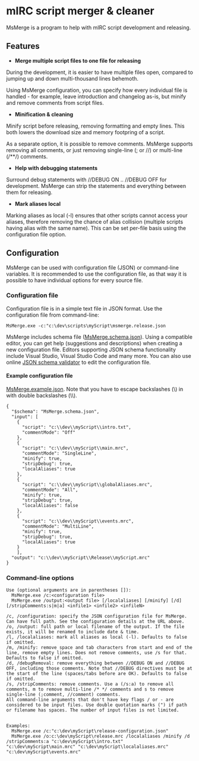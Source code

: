 # mIRC script merger & cleaner


MsMerge is a program to help with mIRC script development and releasing.

## Features

- **Merge multiple script files to one file for releasing**

During the development, it is easier to have multiple files open, compared to jumping up and down multi-thousand lines behemoth. 

Using MsMerge configuration, you can specify how every individual file is handled - for example, leave introduction and changelog as-is, but minify and remove comments from script files.

- **Minification & cleaning**

Minify script before releasing, removing formatting and empty lines. This both lowers the download size and memory footpring of a script. 

As a separate option, it is possible to remove comments. MsMerge supports removing all comments, or just removing single-line (; or //) or multi-line (/**/) comments.


- **Help with debugging statements**

Surround debug statements with //DEBUG ON .. //DEBUG OFF for development. MsMerge can strip the statements and everything between them for releasing. 


- **Mark aliases local**

Marking aliases as local (-l) ensures that other scripts cannot access your aliases, therefore removing the chance of alias collision (multiple scripts having alias with the same name). This can be set per-file basis using the configuration file option.


## Configuration

MsMerge can be used with configuration file (JSON) or command-line variables. It is recommended to use the configuration file, as that way it is possible to have individual options for every source file.

### Configuration file

Configuration file is in a simple text file in JSON format.  Use the configuration file from command-line:

    MsMerge.exe -c:"c:\dev\scripts\myScript\msmerge.release.json


MsMerge includes schema file ([MsMerge.schema.json](https://raw.githubusercontent.com/SanderSade/mIRC-script-merger-cleaner/master/MsMerge/Schema/MsMerge.schema.json)). Using a compatible editor, you can get help (suggestions and descriptions) when creating a new configuration file. Editors supporting JSON schema functionality include Visual Studio, Visual Studio Code and many more. You can also use online [JSON schema validator](http://www.jsonschemavalidator.net/) to edit the configuration file.

#### Example configuration file

[MsMerge.example.json](https://github.com/SanderSade/mIRC-script-merger-cleaner/blob/master/MsMerge/Schema/MsMerge.example.json). Note that you have to escape backslashes (\\) in with double backslashes (\\\\).

```
{
  "$schema": "MsMerge.schema.json",
  "input": [
    {
      "script": "c:\\dev\\myScript\\intro.txt",
      "commentMode": "Off"
    },
    {
      "script": "c:\\dev\\myScript\\main.mrc",
      "commentMode": "SingleLine",
      "minify": true,
      "stripDebug": true,
      "localAliases": true
    },
    {
      "script": "c:\\dev\\myScript\\globalAliases.mrc",
      "commentMode": "All",
      "minify": true,
      "stripDebug": true,
      "localAliases": false
    },
    {
      "script": "c:\\dev\\myScript\\events.mrc",
      "commentMode": "MultiLine",
      "minify": true,
      "stripDebug": true,
      "localAliases": true
    }
    ],
  "output": "c:\\dev\\myScript\\Release\\myScript.mrc"
}
```

### Command-line options

```
Use (optional arguments are in parentheses []):
  MsMerge.exe /c:<configuration file>
  MsMerge.exe /output:<output file> [/localaliases] [/minify] [/d] [/stripComments:s|m|a] <infile1> <infile2> <infileN>

/c, /configuration: specify the JSON configuration file for MsMerge. Can have full path. See the configuration details at the URL above.
/o, /output: full path or local filename of the output. If the file exists, it will be renamed to include date & time.
/l, /localaliases: mark all aliases as local (-l). Defaults to false if omitted.
/m, /minify: remove space and tab characters from start and end of the line, remove empty lines. Does not remove comments, use /s for that. Defaults to false if omitted.
/d, /debugRemoval: remove everything between //DEBUG ON and //DEBUG OFF, including those comments. Note that //DEBUG directives must be at the start of the line (spaces/tabs before are OK). Defaults to false if omitted.
/s, /stripComments: remove comments. Use a (/s:a) to remove all comments, m to remove multi-line /* */ comments and s to remove single-line (;comment, //comment) comments.
All command-line arguments that don't have key flags / or - are considered to be input files. Use double quotation marks (") if path or filename has spaces. The number of input files is not limited.


Examples:
  MsMerge.exe /c:"c:\dev\myScript\release-configuration.json"
  MsMerge.exe /o:c:\dev\myScript\release.mrc /localaliases /minify /d /stripComments:a "c:\dev\myScript\intro.txt" "c:\dev\myScript\main.mrc" "c:\dev\myScript\localaliases.mrc" "c:\dev\myScript\events.mrc"
```